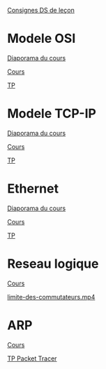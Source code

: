 <!-- 
<a href="">Diaporama du cours</a> 

<a href="">Cours</a> 

<a href="">TP</a> 

-->

<a href="https://docs.google.com/presentation/d/1mhtOdDisHOJOHbLrs_l4mvSOwo-uDayr8uTO9xn2ZTU/edit?usp=sharing&resourcekey=0-jbTHrac0Hq6ty-piHUyEEQ">Consignes DS de leçon</a>

# Modele OSI
<a href="https://docs.google.com/presentation/d/1FlGc4gK4-jSwF_UQAkYFlyEUX0PWMo1F6Si8QlpSYHo/edit?usp=sharing&resourcekey=0--vxw1sPvLoAcVlu3t0Er_w">Diaporama du cours</a>

<a href="https://docs.google.com/document/d/1_fJmm5NSxZlncHMzGK9XdC7waRkfNYb4WNJNNKYs_wY/edit?usp=sharing">Cours</a>

<a href="https://drive.google.com/file/d/1DvsNobxRUajTCKv1gXu60CCkP2KITPOB/view?usp=sharing">TP</a>

# Modele TCP-IP
<a href="https://docs.google.com/presentation/d/1v8k20lZ0234e4SEdBuDXfA0NeymwMPSNbM3nTCMxlQY/edit?usp=sharing&resourcekey=0-nDaax0v2esa3R-0uxPSt-A">Diaporama du cours</a>

<a href="https://docs.google.com/document/d/1m7g60DxRzSCiYmccqlgh9Difos-6EOCmMY_oFifmNkE/edit?usp=sharing">Cours</a>

<a href="https://drive.google.com/drive/folders/1eN8w68wlEBf_FxjESZW-yeqWiKIgIVTx?usp=sharing">TP</a>

# Ethernet
<a href="https://docs.google.com/presentation/d/1oDy4WM3Xm5LtiNZWuyyigp0apEMqXx_YY7Y0I54CG6o/edit?usp=sharing&resourcekey=0-vf8U_FCRYaOVRNY1YZmGDQ">Diaporama du cours</a>

<a href="https://docs.google.com/document/d/1Ia2xmgzP1qyYDPjMSjQiHqHPBZAYNSDJzYX9ONcsmzg/edit?usp=sharing">Cours</a>

<a href="https://drive.google.com/drive/folders/1fbewd-n7cj8iGF_8iP0gdEkyxUbXvmwH?usp=sharing">TP</a>

# Reseau logique
<a href="https://docs.google.com/document/d/14GhUXnePxRP0HqmjY6wc8byGpTQi1GCl/edit?usp=sharing&ouid=101119409263948962041&rtpof=true&sd=true">Cours</a>

<a href="https://drive.google.com/file/d/10Au-0uNC64qu84Xz7gpYzyh8KbUupVfk/view?usp=sharing">limite-des-commutateurs.mp4</a>

# ARP
<a href="https://drive.google.com/file/d/1AFFy84ek_WzcTQT6S8vGzcGWb8vs0NJs/view?usp=sharing">Cours</a>

<a href="https://drive.google.com/drive/folders/1Dah7WJ4-BxkDi0sD2wUszqUuOmdZwGeY?usp=sharing">TP Packet Tracer</a>






